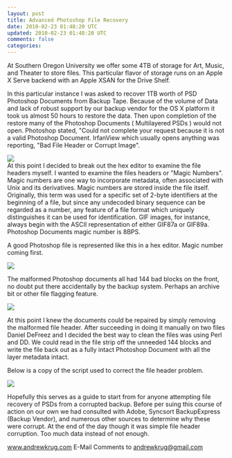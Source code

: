 ```yaml
---           
layout: post
title: Advanced Photoshop File Recovery
date: 2010-02-23 01:48:20 UTC
updated: 2010-02-23 01:48:20 UTC
comments: false
categories: 
---
```

At Southern Oregon University we offer some 4TB of storage for Art, Music, and Theater to store files. This particular flavor of storage runs on an Apple X Serve backend with an Apple XSAN for the Drive Shelf.   

In this particular instance I was asked to recover 1TB worth of PSD Photoshop Documents from Backup Tape. Because of the volume of Data and lack of robust support by our backup vendor for the OS X platform it took us almost 50 hours to restore the data. Then upon completion of the restore many of the Photoshop Documents ( Multilayered PSDs ) would not open. Photoshop stated, "Could not complete your request because it is not a valid Photoshop Document. IrfanView which usually opens anything was reporting, "Bad File Header or Corrupt Image".   

[![](http://4.bp.blogspot.com/_CqsRlf7vT4Y/S4MF4VId5II/AAAAAAAAAW4/72qxrZtB3so/s400/Screen+shot+2010-02-22+at+2.17.19+PM.png)][0]  
At this point I decided to break out the hex editor to examine the file headers myself. I wanted to examine the files headers or "Magic Numbers". Magic numbers are one way to incorporate metadata, often associated with Unix and its derivatives. Magic numbers are stored inside the file itself. Originally, this term was used for a specific set of 2-byte identifiers at the beginning of a file, but since any undecoded binary sequence can be regarded as a number, any feature of a file format which uniquely distinguishes it can be used for identification. GIF images, for instance, always begin with the ASCII representation of either GIF87a or GIF89a. Photoshop Documents magic number is 8BPS.   

A good Photoshop file is represented like this in a hex editor. Magic number coming first.   

[![](http://1.bp.blogspot.com/_CqsRlf7vT4Y/S4MFNXAyDaI/AAAAAAAAAWo/PxB2jwzsjgA/s400/Good.png)][1]  

The malformed Photoshop documents all had 144 bad blocks on the front, no doubt put there accidentally by the backup system. Perhaps an archive bit or other file flagging feature.   

[![](http://1.bp.blogspot.com/_CqsRlf7vT4Y/S4MFg5IA_XI/AAAAAAAAAWw/Hhn4JCJMqgg/s400/Bad.png)][2]  

At this point I knew the documents could be repaired by simply removing the malformed file header. After succeeding in doing it manually on two files Daniel DeFreez and I decided the best way to clean the files was using Perl and DD. We could read in the file strip off the unneeded 144 blocks and write the file back out as a fully intact Photoshop Document with all the layer metadata intact.   

Below is a copy of the script used to correct the file header problem.   

[![](http://4.bp.blogspot.com/_CqsRlf7vT4Y/S4MIcEkiJmI/AAAAAAAAAXA/es4wm4FulQg/s400/sanitizedscript.png)][3]  

Hopefully this serves as a guide to start from for anyone attempting file recovery of PSDs from a corrupted backup. Before per suing this course of action on our own we had consulted with Adobe, Syncsort BackupExpress (Backup Vendor), and numerous other sources to determine why these were corrupt. At the end of the day though it was simple file header corruption. Too much data instead of not enough.

www.andrewkrug.com E-Mail Comments to andrewkrug@gmail.com

[0]: http://4.bp.blogspot.com/_CqsRlf7vT4Y/S4MF4VId5II/AAAAAAAAAW4/72qxrZtB3so/s1600-h/Screen+shot+2010-02-22+at+2.17.19+PM.png
[1]: http://1.bp.blogspot.com/_CqsRlf7vT4Y/S4MFNXAyDaI/AAAAAAAAAWo/PxB2jwzsjgA/s1600-h/Good.png
[2]: http://1.bp.blogspot.com/_CqsRlf7vT4Y/S4MFg5IA_XI/AAAAAAAAAWw/Hhn4JCJMqgg/s1600-h/Bad.png
[3]: http://4.bp.blogspot.com/_CqsRlf7vT4Y/S4MIcEkiJmI/AAAAAAAAAXA/es4wm4FulQg/s1600-h/sanitizedscript.png